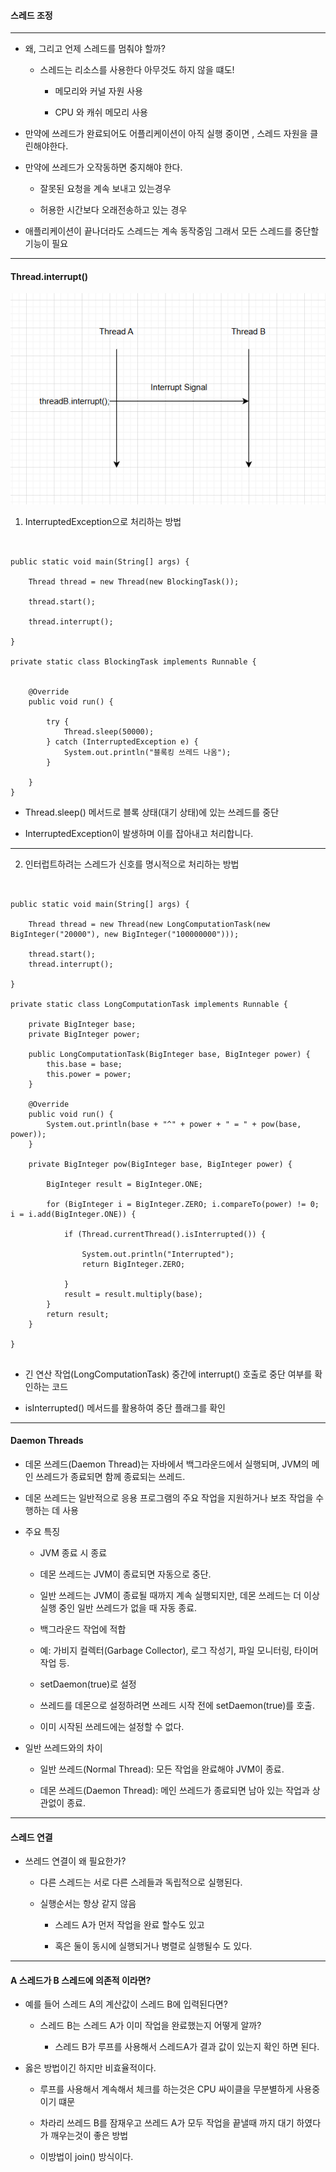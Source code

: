 #### 스레드 조정

---

- 왜, 그리고 언제 스레드를 멈춰야 할까?

  - 스레드는 리소스를 사용한다 아무것도 하지 않을 떄도!

    - 메모리와 커널 자원 사용

    - CPU 와 캐쉬 메모리 사용

- 만약에 쓰레드가 완료되어도 어플리케이션이 아직 실행 중이면 , 스레드 자원을 클린해야한다.

- 만약에 쓰레드가 오작동하면 중지해야 한다.

  - 잘못된 요청을 계속 보내고 있는경우

  - 허용한 시간보다 오래전송하고 있는 경우

- 애플리케이션이 끝나더라도 스레드는 계속 동작중임 그래서 모든 스레드를 중단할 기능이 필요

---

#### Thread.interrupt()

![alt text](./img/image.png)

1. InterruptedException으로 처리하는 방법

```


public static void main(String[] args) {

    Thread thread = new Thread(new BlockingTask());

    thread.start();

    thread.interrupt();

}

private static class BlockingTask implements Runnable {


    @Override
    public void run() {

        try {
            Thread.sleep(50000);
        } catch (InterruptedException e) {
            System.out.println("블록킹 쓰레드 나옴");
        }

    }
}

```

- Thread.sleep() 메서드로 블록 상태(대기 상태)에 있는 쓰레드를 중단

- InterruptedException이 발생하며 이를 잡아내고 처리합니다.

---

2. 인터럽트하려는 스레드가 신호를 명시적으로 처리하는 방법

```


public static void main(String[] args) {

    Thread thread = new Thread(new LongComputationTask(new BigInteger("20000"), new BigInteger("100000000")));

    thread.start();
    thread.interrupt();

}

private static class LongComputationTask implements Runnable {

    private BigInteger base;
    private BigInteger power;

    public LongComputationTask(BigInteger base, BigInteger power) {
        this.base = base;
        this.power = power;
    }

    @Override
    public void run() {
        System.out.println(base + "^" + power + " = " + pow(base, power));
    }

    private BigInteger pow(BigInteger base, BigInteger power) {

        BigInteger result = BigInteger.ONE;

        for (BigInteger i = BigInteger.ZERO; i.compareTo(power) != 0; i = i.add(BigInteger.ONE)) {

            if (Thread.currentThread().isInterrupted()) {

                System.out.println("Interrupted");
                return BigInteger.ZERO;

            }
            result = result.multiply(base);
        }
        return result;
    }

}


```

- 긴 연산 작업(LongComputationTask) 중간에 interrupt() 호출로 중단 여부를 확인하는 코드

- isInterrupted() 메서드를 활용하여 중단 플래그를 확인

---

#### Daemon Threads

- 데몬 쓰레드(Daemon Thread)는 자바에서 백그라운드에서 실행되며, JVM의 메인 쓰레드가 종료되면 함께 종료되는 쓰레드.

- 데몬 쓰레드는 일반적으로 응용 프로그램의 주요 작업을 지원하거나 보조 작업을 수행하는 데 사용

- 주요 특징

  - JVM 종료 시 종료

  - 데몬 쓰레드는 JVM이 종료되면 자동으로 중단.

  - 일반 쓰레드는 JVM이 종료될 때까지 계속 실행되지만, 데몬 쓰레드는 더 이상 실행 중인 일반 쓰레드가 없을 때 자동 종료.

  - 백그라운드 작업에 적합

  - 예: 가비지 컬렉터(Garbage Collector), 로그 작성기, 파일 모니터링, 타이머 작업 등.

  - setDaemon(true)로 설정

  - 쓰레드를 데몬으로 설정하려면 쓰레드 시작 전에 setDaemon(true)를 호출.

  - 이미 시작된 쓰레드에는 설정할 수 없다.

- 일반 쓰레드와의 차이

  - 일반 쓰레드(Normal Thread): 모든 작업을 완료해야 JVM이 종료.

  - 데몬 쓰레드(Daemon Thread): 메인 쓰레드가 종료되면 남아 있는 작업과 상관없이 종료.

---

#### 스레드 연결

- 쓰레드 연결이 왜 필요한가?

  - 다른 스레드는 서로 다른 스레들과 독립적으로 실행된다.

  - 실행순서는 항상 같지 않음

    - 스레드 A가 먼저 작업을 완료 할수도 있고

    - 혹은 둘이 동시에 실행되거나 병렬로 실행될수 도 있다.

---

#### A 스레드가 B 스레드에 의존적 이라면?

- 예를 들어 스레드 A의 계산값이 스레드 B에 입력된다면?

  - 스레드 B는 스레드 A가 이미 작업을 완료했는지 어떻게 알까?

    - 스레드 B가 루프를 사용해서 스레드A가 결과 값이 있는지 확인 하면 된다.

- 옳은 방법이긴 하지만 비효율적이다.

  - 루프를 사용해서 계속해서 체크를 하는것은 CPU 싸이클을 무분별하게 사용중이기 떄문

  - 차라리 쓰레드 B를 잠재우고 쓰레드 A가 모두 작업을 끝낼때 까지 대기 하였다가 깨우는것이 좋은 방법

  - 이방법이 join() 방식이다.
